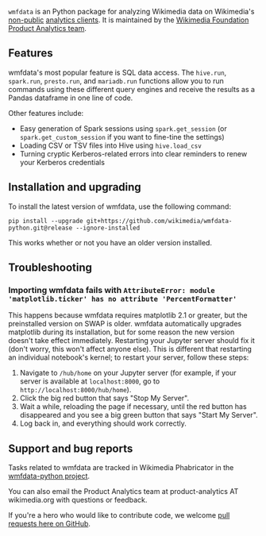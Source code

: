 `wmfdata` is an Python package for analyzing Wikimedia data on Wikimedia's [non-public](https://wikitech.wikimedia.org/wiki/Analytics/Data_access#Production_access) [analytics clients](https://wikitech.wikimedia.org/wiki/Analytics/Systems/Clients). It is maintained by the [Wikimedia Foundation Product Analytics team](https://www.mediawiki.org/wiki/Product_Analytics).

## Features
wmfdata's most popular feature is SQL data access. The `hive.run`, `spark.run`, `presto.run`, and `mariadb.run` functions allow you to run commands using these different query engines and receive the results as a Pandas dataframe in one line of code.

Other features include:
* Easy generation of Spark sessions using `spark.get_session` (or `spark.get_custom_session` if you want to fine-tine the settings)
* Loading CSV or TSV files into Hive using `hive.load_csv`
* Turning cryptic Kerberos-related errors into clear reminders to renew your Kerberos credentials

## Installation and upgrading
To install the latest version of wmfdata, use the following command:
```
pip install --upgrade git+https://github.com/wikimedia/wmfdata-python.git@release --ignore-installed
```

This works whether or not you have an older version installed.

## Troubleshooting
### Importing wmfdata fails with `AttributeError: module 'matplotlib.ticker' has no attribute 'PercentFormatter'`

This happens because wmfdata requires matplotlib 2.1 or greater, but the preinstalled version on SWAP is older. wmfdata automatically upgrades matplotlib during its installation, but for some reason the new version doesn't take effect immediately. Restarting your Jupyter server should fix it (don't worry, this won't affect anyone else). This is different that restarting an individual notebook's kernel; to restart your server, follow these steps:
1. Navigate to `/hub/home` on your Jupyter server (for example, if your server is available at `localhost:8000`, go to `http://localhost:8000/hub/home`).
1. Click the big red button that says "Stop My Server".
1. Wait a while, reloading the page if necessary, until the red button has disappeared and you see a big green button that says "Start My Server".
1. Log back in, and everything should work correctly. 

## Support and bug reports
Tasks related to wmfdata are tracked in Wikimedia Phabricator in the [wmfdata-python project](https://phabricator.wikimedia.org/project/profile/4627/). 

You can also email the Product Analytics team at product-analytics AT wikimedia.org with questions or feedback.

If you're a hero who would like to contribute code, we welcome [pull requests here on GitHub](/pulls).
